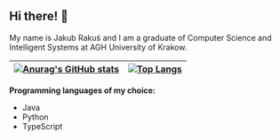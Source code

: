 ## Hi there! 👋

My name is Jakub Rakuś and I am a graduate of Computer Science and Intelligent Systems at AGH University of Krakow.

| [![Anurag's GitHub stats](https://github-readme-stats.vercel.app/api?username=this0is0kuba&show_icons=true&count_private=true&theme=dracula&hide_title=true)](https://github.com/anuraghazra/github-readme-stats) | [![Top Langs](https://github-readme-stats.vercel.app/api/top-langs/?username=this0is0kuba&layout=compact)](https://github.com/anuraghazra/github-readme-stats) |
| --- | --- |

**Programming languages of my choice:**
* Java
* Python
* TypeScript
